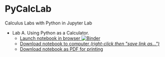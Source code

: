# PyCalcLab

Calculus Labs with Python in Jupyter Lab

* Lab A. Using Python as a Calculator.
  * [Launch notebook in browser ![Binder](https://mybinder.org/badge_logo.svg)](https://mybinder.org/v2/gh/mattsunderland/pycalclab/master?filepath=calc1A.ipynb)
  * [Download notebook to computer _(right-click then "save link as…")_](https://raw.githubusercontent.com/mattsunderland/pycalclab/master/calc1A.ipynb)
  * [Download notebook as PDF for printing](https://raw.githubusercontent.com/mattsunderland/pycalclab/master/calc1A.pdf)